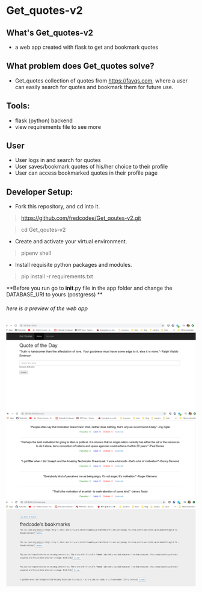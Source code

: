 # Get_quotes-v2
## What's Get_quotes-v2
- a web app created with flask to get and bookmark quotes

## What problem does Get_quotes solve?
- Get_quotes collection of quotes from https://favqs.com, where a user can easily search for quotes and bookmark them for future use.

## Tools:
- flask (python) backend
- view requirements file to see more

## User
- User logs in and search for quotes
- User saves/bookmark quotes of his/her choice to their profile
- User can access bookmarked quotes in their profile page

## Developer Setup:
- Fork this repository, and cd into it.
> https://github.com/fredcodee/Get_qoutes-v2.git

> cd Get_qoutes-v2

- Create and activate your virtual environment.
> pipenv shell

- Install requisite python packages and modules.
> pip install -r requirements.txt

**Before you run go to __init__.py file in the app folder and change the DATABASE_URI to yours (postgress) **

###### here is a preview of the web app
![alt text](https://github.com/fredcodee/Get_qoutes-v2/blob/master/images/homepage.png)
![alt text](https://github.com/fredcodee/Get_qoutes-v2/blob/master/images/quotespage.png)
![alt text](https://github.com/fredcodee/Get_qoutes-v2/blob/master/images/profile.png)
